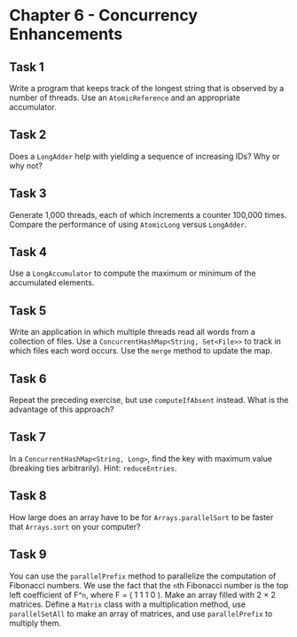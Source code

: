 # Chapter 6 - Concurrency Enhancements

## Task 1
Write a program that keeps track of the longest string that is observed by a number of threads. Use an 
`AtomicReference` and an appropriate accumulator.

## Task 2
Does a `LongAdder` help with yielding a sequence of increasing IDs? Why or why not?

## Task 3
Generate 1,000 threads, each of which increments a counter 100,000 times. Compare the performance of using `AtomicLong` 
versus `LongAdder`.

## Task 4
Use a `LongAccumulator` to compute the maximum or minimum of the accumulated elements.

## Task 5
Write an application in which multiple threads read all words from a collection of files. Use a 
`ConcurrentHashMap<String, Set<File>>` to track in which files each word occurs. Use the `merge` method to update the 
map.

## Task 6
Repeat the preceding exercise, but use `computeIfAbsent` instead. What is the advantage of this approach?

## Task 7
In a `ConcurrentHashMap<String, Long>`, find the key with maximum value (breaking ties arbitrarily). Hint: 
`reduceEntries`.

## Task 8
How large does an array have to be for `Arrays.parallelSort` to be faster that `Arrays.sort` on your computer?

## Task 9
You can use the `parallelPrefix` method to parallelize the computation of Fibonacci numbers. We use the fact that the 
`n`th Fibonacci number is the top left coefficient of F^`n`, where F = ( 1 1 1 0 ). Make an array filled with 2 × 2 
matrices. Define a `Matrix` class with a multiplication method, use `parallelSetAll` to make an array of matrices, and 
use `parallelPrefix` to multiply them.